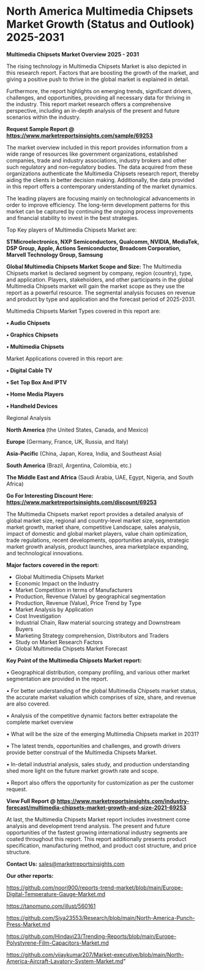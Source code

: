# North America Multimedia Chipsets Market Growth (Status and Outlook) 2025-2031

<Strong> Multimedia Chipsets Market Overview 2025 - 2031</strong>

The rising technology in Multimedia Chipsets Market is also depicted in this research report. Factors that are boosting the growth of the market, and giving a positive push to thrive in the global market is explained in detail.

Furthermore, the report highlights on emerging trends, significant drivers, challenges, and opportunities, providing all necessary data for thriving in the industry. This report market research offers a comprehensive perspective, including an in-depth analysis of the present and future scenarios within the industry.

<strong>Request Sample Report @ <a href=https://www.marketreportsinsights.com/sample/69253>https://www.marketreportsinsights.com/sample/69253</a></strong>

The market overview included in this report provides information from a wide range of resources like government organizations, established companies, trade and industry associations, industry brokers and other such regulatory and non-regulatory bodies. The data acquired from these organizations authenticate the Multimedia Chipsets research report, thereby aiding the clients in better decision making. Additionally, the data provided in this report offers a contemporary understanding of the market dynamics.

The leading players are focusing mainly on technological advancements in order to improve efficiency. The long-term development patterns for this market can be captured by continuing the ongoing process improvements and financial stability to invest in the best strategies.

Top Key players of Multimedia Chipsets Market are:

<strong>STMicroelectronics, NXP Semiconductors, Qualcomm, NVIDIA, MediaTek, DSP Group, Apple, Actions Semiconductor, Broadcom Corporation, Marvell Technology Group, Samsung</strong>

<strong><b>Global Multimedia Chipsets Market Scope and Size:</b></strong>
The Multimedia Chipsets market is declared segment by company, region (country), type, and application. Players, stakeholders, and other participants in the global Multimedia Chipsets market will gain the market scope as they use the report as a powerful resource. The segmental analysis focuses on revenue and product by type and application and the forecast period of 2025-2031.

Multimedia Chipsets Market Types covered in this report are:

<strong>• Audio Chipsets

• Graphics Chipsets

• Multimedia Chipsets</strong>

Market Applications covered in this report are:

<strong>• Digital Cable TV

• Set Top Box And IPTV

• Home Media Players

• Handheld Devices</strong> 

Regional Analysis

<strong>North America</strong> (the United States, Canada, and Mexico)

<strong>Europe</strong> (Germany, France, UK, Russia, and Italy)

<strong>Asia-Pacific</strong> (China, Japan, Korea, India, and Southeast Asia)

<strong>South America</strong> (Brazil, Argentina, Colombia, etc.)

<strong>The Middle East and Africa</strong> (Saudi Arabia, UAE, Egypt, Nigeria, and South Africa)

<strong>Go For Interesting Discount Here: <a href=https://www.marketreportsinsights.com/discount/69253>https://www.marketreportsinsights.com/discount/69253</a></strong>

The Multimedia Chipsets market report provides a detailed analysis of global market size, regional and country-level market size, segmentation market growth, market share, competitive Landscape, sales analysis, impact of domestic and global market players, value chain optimization, trade regulations, recent developments, opportunities analysis, strategic market growth analysis, product launches, area marketplace expanding, and technological innovations.

<strong><b>Major factors covered in the report:</b></strong>
<ul>
  <li>Global Multimedia Chipsets Market </li>
  <li>Economic Impact on the Industry</li>
  <li>Market Competition in terms of Manufacturers</li>
  <li>Production, Revenue (Value) by geographical segmentation</li>
  <li>Production, Revenue (Value), Price Trend by Type</li>
  <li>Market Analysis by Application</li>
  <li>Cost Investigation</li>
  <li>Industrial Chain, Raw material sourcing strategy and Downstream Buyers</li>
  <li>Marketing Strategy comprehension, Distributors and Traders</li>
  <li>Study on Market Research Factors</li>
  <li>Global Multimedia Chipsets Market Forecast</li>
</ul>

<strong><b>Key Point of the Multimedia Chipsets Market report:</b></strong>

• Geographical distribution, company profiling, and various other market segmentation are provided in the report.

• For better understanding of the global Multimedia Chipsets market status, the accurate market valuation which comprises of size, share, and revenue are also covered.

• Analysis of the competitive dynamic factors better extrapolate the complete market overview

• What will be the size of the emerging Multimedia Chipsets market in 2031?

• The latest trends, opportunities and challenges, and growth drivers provide better construal of the Multimedia Chipsets Market.

• In-detail industrial analysis, sales study, and production understanding shed more light on the future market growth rate and scope.

• Report also offers the opportunity for customization as per the customer request.

<strong><b>View Full Report @ <a href=https://www.marketreportsinsights.com/industry-forecast/multimedia-chipsets-market-growth-and-size-2021-69253>https://www.marketreportsinsights.com/industry-forecast/multimedia-chipsets-market-growth-and-size-2021-69253</a></b></strong>


At last, the Multimedia Chipsets Market report includes investment come analysis and development trend analysis. The present and future opportunities of the fastest growing international industry segments are coated throughout this report. This report additionally presents product specification, manufacturing method, and product cost structure, and price structure.

<strong>Contact Us:</strong>
sales@marketreportsinsights.com

<strong>Our other reports:</strong>

<a href=https://github.com/noori900/reports-trend-market/blob/main/Europe-Digital-Temperature-Gauge-Market.md>https://github.com/noori900/reports-trend-market/blob/main/Europe-Digital-Temperature-Gauge-Market.md</a>

<a href=https://tanomuno.com/illust/560161>https://tanomuno.com/illust/560161</a>

<a href=https://github.com/Siya23553/Research/blob/main/North-America-Punch-Press-Market.md>https://github.com/Siya23553/Research/blob/main/North-America-Punch-Press-Market.md</a>

<a href=https://github.com/Hindavi23/Trending-Reports/blob/main/Europe-Polystyrene-Film-Capacitors-Market.md>https://github.com/Hindavi23/Trending-Reports/blob/main/Europe-Polystyrene-Film-Capacitors-Market.md</a>

<a href=https://github.com/vijaykumar207/Market-executive/blob/main/North-America-Aircraft-Lavatory-System-Market.md>https://github.com/vijaykumar207/Market-executive/blob/main/North-America-Aircraft-Lavatory-System-Market.md</a>"
